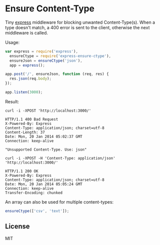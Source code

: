Ensure Content-Type
===================

Tiny [express](https://github.com/visionmedia/express) middleware for blocking 
unwanted Content-Type(s). When a type doesn't match, a 400 error is
sent to the client, otherwise the next middleware is called.

Usage:

```javascript
var express = require('express'),
  ensureCtype = require('express-ensure-ctype'),
  ensureJson = ensureCtype('json'),
  app = express();

app.post('/', ensureJson, function (req, res) {
  res.json(req.body);
});

app.listen(3000);
```

Result:

```
curl -i -XPOST 'http://localhost:3000/'

HTTP/1.1 400 Bad Request
X-Powered-By: Express
Content-Type: application/json; charset=utf-8
Content-Length: 37
Date: Mon, 20 Jan 2014 05:02:37 GMT
Connection: keep-alive

"Unsupported Content-Type. Use: json"
```

```
curl -i -XPOST -H 'Content-Type: application/json' 'http://localhost:3000/'

HTTP/1.1 200 OK
X-Powered-By: Express
Content-Type: application/json; charset=utf-8
Date: Mon, 20 Jan 2014 05:05:24 GMT
Connection: keep-alive
Transfer-Encoding: chunked
```

An array can also be used for multiple content-types:

```javascript
ensureCtype(['csv', 'text']);
```

License
-------

MIT
